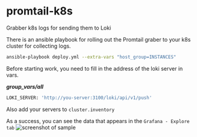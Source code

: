 # promtail-k8s
Grabber k8s logs for sending them to Loki


There is an ansible playbook for rolling out the Promtail graber to your k8s cluster for collecting logs.


```bash
ansible-playbook deploy.yml --extra-vars "host_group=INSTANCES"
```


Before starting work, you need to fill in the address of the loki server in vars.

***group_vars/all***
```bash
LOKI_SERVER: 'http://you-server:3100/loki/api/v1/push'
```

Also add your servers to `cluster.inventory`

As a success, you can see the data that appears in the `Grafana - Explore tab`
![screenshot of sample](https://i.gyazo.com/15fa324c04f851bf0b2896d4b8096214.png)